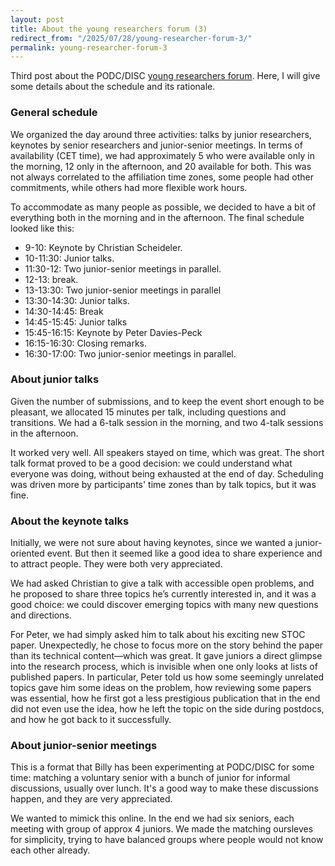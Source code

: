 ```yaml
---
layout: post
title: About the young researchers forum (3)
redirect_from: "/2025/07/28/young-researcher-forum-3/"
permalink: young-researcher-forum-3
---
```


Third post about the PODC/DISC 
[young researchers forum](https://sites.google.com/view/youngresearchersforum2025/). 
Here, I will give some details about the schedule and its rationale. 

### General schedule 

We organized the day around three activities: talks by junior
researchers, keynotes by senior researchers and junior-senior meetings. 
In terms of availability (CET time), we had approximately 5 who were 
available only in the morning, 12 only in the afternoon, and 
20 available for both. This was not always correlated to the 
affiliation time zones, some people had other commitments, while others 
had more flexible work hours.

To accommodate as many people as possible, we decided to have a bit of 
everything both in the morning and in the afternoon. The final schedule 
looked like this:

* 9-10: Keynote by Christian Scheideler. 
* 10-11:30: Junior talks. 
* 11:30-12: Two junior-senior meetings in parallel. 
* 12-13: break. 
* 13-13:30: Two junior-senior meetings in parallel
* 13:30-14:30: Junior talks.
* 14:30-14:45: Break
* 14:45-15:45: Junior talks
* 15:45-16:15: Keynote by Peter Davies-Peck
* 16:15-16:30: Closing remarks. 
* 16:30-17:00: Two junior-senior meetings in parallel.

### About junior talks

Given the number of submissions, and to keep the event short enough to be 
pleasant, we allocated 15 minutes per talk, including questions and 
transitions. We had a 6-talk session in the morning, and two
4-talk sessions in the afternoon. 

It worked very well. All speakers stayed on time, 
which was great. The short talk format proved to be a good decision: we could 
understand what everyone was doing, without being exhausted at the end of 
day. Scheduling was driven more by participants' time zones than by talk 
topics, but it was fine.

### About the keynote talks

Initially, we were not sure about having keynotes, since we wanted a 
junior-oriented event. But then it seemed like a good idea to share 
experience and to attract people. They were both very appreciated. 

We had asked Christian to give a talk with accessible open problems, and 
he proposed to share three topics he’s currently interested in, and it was 
a good choice: we could discover emerging topics with many new questions 
and directions. 

For Peter,  we had simply asked him to talk about his exciting new STOC 
paper. Unexpectedly, he chose to focus more on the story behind the paper 
than its technical content—which was great. 
It gave juniors a direct glimpse into the research process, which is 
invisible when one only looks at lists of published papers. 
In particular, Peter told us how some seemingly unrelated topics gave him some 
ideas on the problem, how reviewing some papers was essential, 
how he first got a less prestigious publication that in the end did not 
even use the idea, how he left the topic on the side during postdocs, 
and how he got back to it successfully. 


### About junior-senior meetings

This is a format that Billy has been experimenting at PODC/DISC for some 
time: matching a voluntary senior with a 
bunch of junior for informal discussions, usually over lunch. It's a good way to 
make these discussions happen, and they are very appreciated. 

We wanted to mimick this online. In the end we had six seniors, each meeting 
with group of approx 4 juniors. We made the matching oursleves for 
simplicity, trying to have balanced groups where people would not know 
each other already. 








